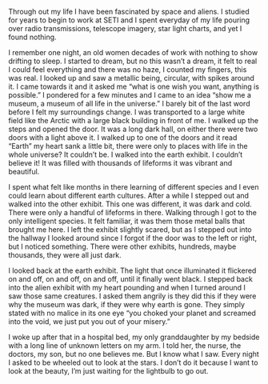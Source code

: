 Through out my life I have been fascinated by space and aliens. I studied for years to begin to work at SETI and I spent everyday of my life pouring over radio transmissions, telescope imagery, star light charts, and yet I found nothing.


I remember one night, an old women decades of work with nothing to show drifting to sleep. I started to dream, but no this wasn’t a dream, it felt to real I could feel everything and there was no haze, I counted my fingers, this was real. I looked up and saw a metallic being, circular, with spikes around it. I came towards it and it asked me “what is one wish you want, anything is possible.” I pondered for a few minutes and I came to an idea “show me a museum, a museum of all life in the universe.” I barely bit of the last word before I felt my surroundings change. I was transported to a large white field like the Arctic with a large black building in front of me. I walked up the steps and opened the door. It was a long dark hall, on either there were two doors with a light above it. I walked up to one of the doors and it read “Earth” my heart sank a little bit, there were only to places with life in the whole universe? It couldn’t be. I walked into the earth exhibit. I couldn’t believe it! It was filled with thousands of lifeforms it was vibrant and beautiful. 


I spent what felt like months in there learning of different species and I even could learn about different earth cultures. After a while I stepped out and walked into the other exhibit. This one was different, it was dark and cold. There were only a handful of lifeforms in there. Walking through I got to the only intelligent species. It felt familiar, it was them those metal balls that brought me here. I left the exhibit slightly scared, but as I stepped out into the hallway I looked around since I forgot if the door was to the left or right, but I noticed something. There were other exhibits, hundreds, maybe thousands, they were all just dark. 


I looked back at the earth exhibit. The light that once illuminated it flickered on and off, on and off, on and off, until it finally went black. I stepped back into the alien exhibit with my heart pounding and when I turned around I saw those same creatures. I asked them angrily is they did this if they were why the museum was dark, if they were why earth is gone. They simply stated with no malice in its one eye “you choked your planet and screamed into the void, we just put you out of your misery.” 


I woke up after that in a hospital bed, my only granddaughter by my bedside with a long line of unknown letters on my arm. I told her, the nurse, the doctors, my son, but no one believes me. But I know what I saw. Every night I asked to be wheeled out to look at the stars. I don’t do it because I want to look at the beauty, I’m just waiting for the lightbulb to go out.